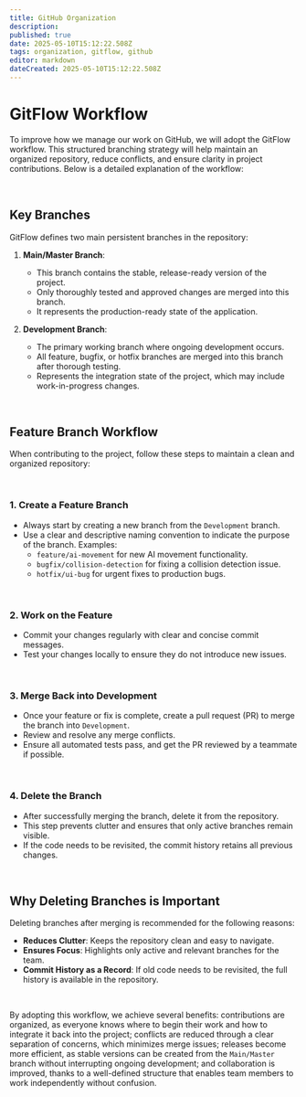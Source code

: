```yaml
---
title: GitHub Organization
description: 
published: true
date: 2025-05-10T15:12:22.508Z
tags: organization, gitflow, github
editor: markdown
dateCreated: 2025-05-10T15:12:22.508Z
---
```


# GitFlow Workflow

To improve how we manage our work on GitHub, we will adopt the GitFlow workflow. This structured branching strategy will help maintain an organized repository, reduce conflicts, and ensure clarity in project contributions. Below is a detailed explanation of the workflow:

<br>

## Key Branches

GitFlow defines two main persistent branches in the repository:

1. **Main/Master Branch**:
   - This branch contains the stable, release-ready version of the project.
   - Only thoroughly tested and approved changes are merged into this branch.
   - It represents the production-ready state of the application.

2. **Development Branch**:
   - The primary working branch where ongoing development occurs.
   - All feature, bugfix, or hotfix branches are merged into this branch after thorough testing.
   - Represents the integration state of the project, which may include work-in-progress changes.

<br>

## Feature Branch Workflow

When contributing to the project, follow these steps to maintain a clean and organized repository:

<br>

### 1. **Create a Feature Branch**
   - Always start by creating a new branch from the `Development` branch.
   - Use a clear and descriptive naming convention to indicate the purpose of the branch. Examples:
     - `feature/ai-movement` for new AI movement functionality.
     - `bugfix/collision-detection` for fixing a collision detection issue.
     - `hotfix/ui-bug` for urgent fixes to production bugs.

<br>

### 2. **Work on the Feature**
   - Commit your changes regularly with clear and concise commit messages.
   - Test your changes locally to ensure they do not introduce new issues.

<br>

### 3. **Merge Back into Development**
   - Once your feature or fix is complete, create a pull request (PR) to merge the branch into `Development`.
   - Review and resolve any merge conflicts.
   - Ensure all automated tests pass, and get the PR reviewed by a teammate if possible.


<br>

### 4. **Delete the Branch**
   - After successfully merging the branch, delete it from the repository.
   - This step prevents clutter and ensures that only active branches remain visible.
   - If the code needs to be revisited, the commit history retains all previous changes.

<br>

## Why Deleting Branches is Important

Deleting branches after merging is recommended for the following reasons:
- **Reduces Clutter**: Keeps the repository clean and easy to navigate.
- **Ensures Focus**: Highlights only active and relevant branches for the team.
- **Commit History as a Record**: If old code needs to be revisited, the full history is available in the repository.

<br>

By adopting this workflow, we achieve several benefits: contributions are organized, as everyone knows where to begin their work and how to integrate it back into the project; conflicts are reduced through a clear separation of concerns, which minimizes merge issues; releases become more efficient, as stable versions can be created from the `Main/Master` branch without interrupting ongoing development; and collaboration is improved, thanks to a well-defined structure that enables team members to work independently without confusion.
